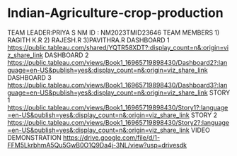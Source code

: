 # Indian-Agriculture-crop-production
TEAM LEADER:PRIYA S 
NM ID : NM2023TMID23646
TEAM MEMBERS  1) RAGITH K.R 2) RAJESH.R 3)PAVITHRA.R
DASHBOARD 1 https://public.tableau.com/shared/YQTR58XDT?:display_count=n&:origin=viz_share_link
DASHBOARD 2 https://public.tableau.com/views/Book1_16965719898430/Dashboard2?:language=en-US&publish=yes&:display_count=n&:origin=viz_share_link
DASHBOARD 3 https://public.tableau.com/views/Book1_16965719898430/Dashboard3?:language=en-US&publish=yes&:display_count=n&:origin=viz_share_link
STORY 1 https://public.tableau.com/views/Book1_16965719898430/Story1?:language=en-US&publish=yes&:display_count=n&:origin=viz_share_link
STORY 2 https://public.tableau.com/views/Book1_16965719898430/Story2?:language=en-US&publish=yes&:display_count=n&:origin=viz_share_link
VIDEO DEMONSTRATION https://drive.google.com/file/d/1-FFM5LkrbhmA5Qu5GwB0O1Q9Da4j-3NL/view?usp=drivesdk
